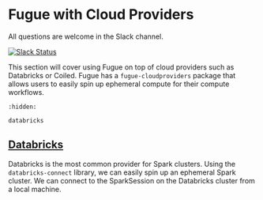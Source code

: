 # Fugue with Cloud Providers

All questions are welcome in the Slack channel.

[![Slack Status](https://img.shields.io/badge/slack-join_chat-white.svg?logo=slack&style=social)](http://slack.fugue.ai)

This section will cover using Fugue on top of cloud providers such as Databricks or Coiled. Fugue has a `fugue-cloudproviders` package that allows users to easily spin up ephemeral compute for their compute workflows.

```{toctree}
:hidden:

databricks
```

## [Databricks](databricks.ipynb)
Databricks is the most common provider for Spark clusters. Using the `databricks-connect` library, we can easily spin up an ephemeral Spark cluster. We can connect to the SparkSession on the Databricks cluster from a local machine.
